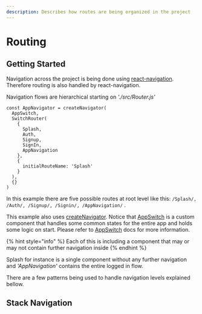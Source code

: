 ```yaml
---
description: Describes how routes are being organized in the project
---
```


# Routing

## Getting Started

Navigation across the project is being done using [react-navigation](https://reactnavigation.org/docs/en/web-support.html). Therefore routing is also handled by react-navigation. 

Navigation flows are hierarchical starting on _'./src/Router.js'_ 

```
const AppNavigator = createNavigator(
  AppSwitch,
  SwitchRouter(
    {
      Splash,
      Auth,
      Signup,
      SignIn,
      AppNavigation
    },
    {
      initialRouteName: 'Splash'
    }
  ),
  {}
)
```

In this example there are five possible routes at root level like this: `/Splash/, /Auth/, /Signup/, /Signin/, /AppNavigation/` .

This example also uses [createNavigator](https://reactnavigation.org/docs/en/custom-navigators.html#createnavigator). Notice that [AppSwitch](../docs/dapp/components-1.md) is a custom component that handles some common states for the entire app and holds some logic on start. Please refer to [AppSwitch](../docs/dapp/components-1.md) docs for more information.

{% hint style="info" %}
 Each of this is including a component that may or may not contain further navigation inside
{% endhint %}

Splash for instance is a single component without any further navigation and _'AppNavigation'_ contains the entire logged in flow.

There are a few patterns being used to handle navigation levels explained bellow.

## Stack Navigation





